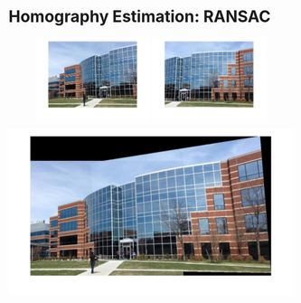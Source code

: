 # Homography Estimation: RANSAC
<p align="center">
  <img src="building1.jpg" width="40%">
  <img src="building2.jpg" width="40%">
</p>
<img src="building_ransac.jpg">
